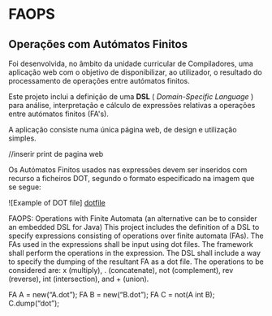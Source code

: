 # FAOPS
## Operações com Autómatos Finitos

Foi desenvolvida, no âmbito da unidade curricular de Compiladores, uma aplicação web com o objetivo de disponibilizar, ao utilizador, o resultado do processamento de operações entre autómatos finitos.

Este projeto inclui a definição de uma **DSL** ( _Domain-Specific Language_ ) para análise, interpretação e cálculo de expressões relativas a operações entre autómatos finitos (FA's).

A aplicação consiste numa única página web, de design e utilização simples.

//inserir print de pagina web

Os Autómatos Finitos usados nas expressões devem ser inseridos com recurso a ficheiros DOT, segundo o formato especificado na imagem que se segue:

![Example of DOT file] [dotfile]




FAOPS: Operations with Finite Automata (an alternative can be to consider an embedded DSL for Java)
This project includes the definition of a DSL to specify expressions consisting of operations over finite automata (FAs).
The FAs used in the expressions shall be input using dot files. The framework shall perform the operations in the expression.
The DSL shall include a way to specify the dumping of the resultant FA as a dot file. 
The operations to be considered are: x (multiply), . (concatenate), not (complement), rev (reverse), int (intersection), and + (union).

FA A = new(“A.dot”);
FA B = new(“B.dot”);
FA C = not(A int B);
C.dump(“dot”);


[dotfile]: https://github.com/RuiVilares/COMP-FAOPS/extra/readmeResources/dotfile.png
